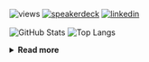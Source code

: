 ![views](https://komarev.com/ghpvc/?username=chck&color=blueviolet)
[![speakerdeck](https://img.shields.io/badge/Speaker_Deck-chck-8a2be2?style=flat-square&logo=speaker-deck)](https://speakerdeck.com/chck)
[![linkedin](https://img.shields.io/badge/LinkedIn-chck-8a2be2?style=flat-square&logo=linkedin)](https://www.linkedin.com/in/chck/)

<p align="left"> 
  <img alt="GitHub Stats" align="center" height="150" src="https://github-readme-stats-nine-umber-51.vercel.app/api?username=chck&count_private=true&show_icons=true&hide_title=true&theme=buefy" />
  <img alt="Top Langs" align="center" height="150" src="https://github-readme-stats-nine-umber-51.vercel.app/api/top-langs/?username=chck&layout=compact&count_private=true&show_icons=true&hide_title=true&theme=buefy" />
</p>

<details>
  <summary><b>Read more</b></summary>
  <br>

  <!--START_SECTION:waka-->
**🐱 My GitHub Data** 

> 📦 77.1 kB Used in GitHub's Storage 
 > 
> 🏆 127 Contributions in the Year 2024
 > 
> 💼 Opted to Hire
 > 
> 📜 134 Public Repositories 
 > 
> 🔑 19 Private Repositories 
 > 
**I'm a Night 🦉** 

```text
🌞 Morning                833 commits         ███░░░░░░░░░░░░░░░░░░░░░░   13.11 % 
🌆 Daytime                2118 commits        ████████░░░░░░░░░░░░░░░░░   33.32 % 
🌃 Evening                1797 commits        ███████░░░░░░░░░░░░░░░░░░   28.27 % 
🌙 Night                  1608 commits        ██████░░░░░░░░░░░░░░░░░░░   25.30 % 
```
📅 **I'm Most Productive on Thursday** 

```text
Monday                   1234 commits        █████░░░░░░░░░░░░░░░░░░░░   19.41 % 
Tuesday                  986 commits         ████░░░░░░░░░░░░░░░░░░░░░   15.51 % 
Wednesday                1040 commits        ████░░░░░░░░░░░░░░░░░░░░░   16.36 % 
Thursday                 1567 commits        ██████░░░░░░░░░░░░░░░░░░░   24.65 % 
Friday                   651 commits         ███░░░░░░░░░░░░░░░░░░░░░░   10.24 % 
Saturday                 344 commits         █░░░░░░░░░░░░░░░░░░░░░░░░   05.41 % 
Sunday                   534 commits         ██░░░░░░░░░░░░░░░░░░░░░░░   08.40 % 
```


📊 **This Week I Spent My Time On** 

```text
💬 Programming Languages: 
Other                    33 hrs 39 mins      █████████████████████████   98.79 % 
Terraform                12 mins             ░░░░░░░░░░░░░░░░░░░░░░░░░   00.59 % 
Markdown                 3 mins              ░░░░░░░░░░░░░░░░░░░░░░░░░   00.17 % 
Python                   2 mins              ░░░░░░░░░░░░░░░░░░░░░░░░░   00.13 % 
Ruby                     2 mins              ░░░░░░░░░░░░░░░░░░░░░░░░░   00.10 % 

🔥 Editors: 
Chrome                   33 hrs 38 mins      █████████████████████████   98.70 % 
VS Code                  12 mins             ░░░░░░░░░░░░░░░░░░░░░░░░░   00.63 % 
Neovim                   10 mins             ░░░░░░░░░░░░░░░░░░░░░░░░░   00.50 % 
Obsidian                 3 mins              ░░░░░░░░░░░░░░░░░░░░░░░░░   00.17 % 
```

**I Mostly Code in Python** 

```text
Python                   43 repos            █████████░░░░░░░░░░░░░░░░   34.40 % 
Jupyter Notebook         18 repos            ████░░░░░░░░░░░░░░░░░░░░░   14.40 % 
Rust                     7 repos             █░░░░░░░░░░░░░░░░░░░░░░░░   05.60 % 
Shell                    3 repos             █░░░░░░░░░░░░░░░░░░░░░░░░   02.40 % 
Astro                    1 repo              ░░░░░░░░░░░░░░░░░░░░░░░░░   00.80 % 
```



**Timeline**

![Lines of Code chart](https://raw.githubusercontent.com/chck/chck/main/assets/bar_graph.png)


 Last Updated on 2024-03-14 01:19 UTC
<!--END_SECTION:waka-->
</details>


